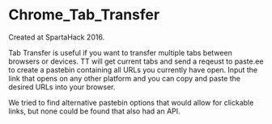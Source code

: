 # Chrome_Tab_Transfer

Created at SpartaHack 2016.

Tab Transfer is useful if you want to transfer multiple tabs between browsers or devices. TT will get current tabs and send a reqeust
to paste.ee to create a pastebin containing all URLs you currently have open. Input the link that opens on any other platform and you can
copy and paste the desired URLs into your browser.

We tried to find alternative pastebin options that would allow for clickable links, but none could be found that also had an API.
